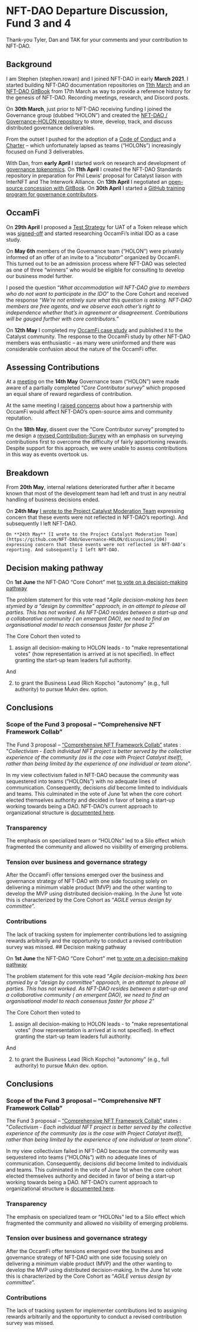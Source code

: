 # NFT-DAO Departure Discussion, Fund 3 and 4

Thank-you Tyler, Dan and TAK for your comments and your contribution to NFT-DAO.

## Background

I am Stephen (stephen.rowan) and I joined NFT-DAO in early **March 2021**. I started building NFT-DAO documentation repositories on [11th March](https://github.com/stephen-rowan/NFT-Metadata/commit/00e685daeb111bdde81a3b562090161934e99af0) and an [NFT-DAO GitBook](https://nft-dao-1.gitbook.io/nft-dao/) from 17th March as way to provide a reference history for the genesis of NFT-DAO. Recording meetings, research, and Discord posts.

On **30th March**, just prior to NFT-DAO receiving funding I joined the Governance group (dubbed “HOLON”) and created the [NFT-DAO / Governance-HOLON repository](https://github.com/NFT-DAO/Governance-HOLON) to store, develop, track, and discuss distributed governance deliverables.

From the outset I pushed for the adoption of a [Code of Conduct](https://github.com/NFT-DAO/Governance-HOLON/discussions/46) and a [Charter](https://github.com/NFT-DAO/Governance-HOLON/discussions/46) – which unfortunately lapsed as teams (“HOLONs”) increasingly focused on Fund 3 deliverables.

With Dan, from **early April** I started work on research and development of [governance tokenomics](https://github.com/NFT-DAO/Governance-HOLON/discussions/51). On **11th April** I created the NFT-DAO Standards repository in preparation for Phil Lewis’ proposal for Catalyst liaison with InterNFT and The Interwork Alliance. On **13th April** I negotiated an [open-source concession with GitBook](https://github.com/NFT-DAO/Governance-HOLON/issues/38). On **30th April** I started a [GitHub training program for governance contributors](https://github.com/NFT-DAO/Governance-HOLON/discussions/79#discussioncomment-695974).

## OccamFi

On **29th April** I proposed a [Test Strategy](https://github.com/NFT-DAO/Governance-HOLON/discussions/76) for UAT of a Token release which was [signed-off](https://github.com/NFT-DAO/NFT-Standards/issues/7) and started researching OccamFi’s initial IDO as a case study.

On **May 6th** members of the Governance team (“HOLON”) were privately informed of an offer of an invite to a “*incubator*” organized by OccamFi. This turned out to be an admission process where NFT-DAO was selected as one of three “winners” who would be eligible for consulting to develop our business model further.

I posed the question “*What accommodation will NFT-DAO give to members who do not want to participate in the IDO*” to the Core Cohort and received the response “*We’re not entirely sure what this question is asking. NFT-DAO members are free agents, and we observe each other’s right to independence whether that’s in agreement or disagreement. Contributions will be gauged further with core contributors.*”

On **12th May** I completed my [OccamFi case study](https://github.com/Quality-Assurance-DAO/DAO-Open-Source/blob/main/Documents/Studies/01-OccamFi-OCC-Launch/OccamFi.pdf) and published it to the Catalyst community. The response to the OccamFi study by other NFT-DAO members was enthusiastic – as many were uninformed and there was considerable confusion about the nature of the OccamFi offer.

## Assessing Contributions

At a [meeting](https://github.com/NFT-DAO/Governance-HOLON/discussions/87) on the **14th May** Governance team (“HOLON”) were made aware of a partially completed “*Core Contributor survey*” which proposed an equal share of reward regardless of contribution.

At the same meeting I [raised concerns](https://github.com/NFT-DAO/Governance-HOLON/discussions/87#discussioncomment-743024) about how a partnership with OccamFi would affect NFT-DAO’s open-source aims and community reputation.

On the **18th May**, dissent over the “Core Contributor survey” prompted to me design a [revised Contribution-Survey](https://github.com/NFT-DAO/Governance-HOLON/discussions/96) with an emphasis on surveying contributions first to overcome the difficulty of fairly apportioning rewards. Despite support for this approach, we were unable to assess contributions in this way as events overtook us.

## Breakdown

From **20th May**, internal relations deteriorated further after it became known that most of the development team had left and trust in any neutral handling of business decisions ended.

On **24th May** [I wrote to the Project Catalyst Moderation Team](https://github.com/NFT-DAO/Governance-HOLON/discussions/104) expressing concern that these events were not reflected in NFT-DAO’s reporting). And subsequently I left NFT-DAO.

	On **24th May** [I wrote to the Project Catalyst Moderation Team](https://github.com/NFT-DAO/Governance-HOLON/discussions/104) expressing concern that these events were not reflected in NFT-DAO’s reporting. And subsequently I left NFT-DAO.

## Decision making pathway

On **1st June** the NFT-DAO “Core Cohort” met [to vote on a decision-making pathway](https://github.com/NFT-DAO/Governance-HOLON/discussions/117)

The problem statement for this vote read “*Agile decision-making has been stymied by a "design by committee" approach, in an attempt to please all parties. This has not worked. As NFT-DAO resides between a start-up and a collaborative community ( an emergent DAO), we need to find an organisational model to reach consensus faster for phase 2*”

The Core Cohort then voted to

1) assign all decision-making to HOLON leads - to "make representational votes" (how representation is arrived at is not specified). In effect granting the start-up team leaders full authority.

And

2) to grant the Business Lead (Rich Kopcho) "autonomy" (e.g., full authority) to pursue Mukn dev. option.

## Conclusions

### Scope of the Fund 3 proposal – “Comprehensive NFT Framework Collab”

The Fund 3 proposal – [“Comprehensive NFT Framework Collab”](https://cardano.ideascale.com/a/dtd/Comprehensive-NFT-Framework-Collab/334521-48088) states : "*Collectivism - Each individual NFT project is better served by the collective experience of the community (as is the case with Project Catalyst itself), rather than being limited by the experience of one individual or team alone*".

In my view collectivism failed in NFT-DAO because the community was sequestered into teams (“HOLONs”) with no adequate lines of communication. Consequently, decisions *did* become limited to individuals and teams. This culminated in the vote of June 1st when the core cohort elected themselves authority and decided in favor of being a start-up working towards being a DAO. NFT-DAO’s current approach to organizational structure is [documented here](https://github.com/NFT-DAO/Governance-HOLON/issues/17).

### Transparency

The emphasis on specialized team or “HOLONs” led to a Silo effect which fragmented the community and allowed no visibility of emerging problems.

### Tension over business and governance strategy

After the OccamFi offer tensions emerged over the business and governance strategy of NFT-DAO with one side focusing solely on delivering a minimum viable product (MVP) and the other wanting to develop the MVP using distributed decision-making. In the June 1st vote this is characterized by the Core Cohort as “*AGILE versus design by committee*”.

### Contributions

The lack of tracking system for implementer contributions led to assigning rewards arbitrarily and the opportunity to conduct a revised contribution survey was missed.
	## Decision making pathway

On **1st June** the NFT-DAO “Core Cohort” met [to vote on a decision-making pathway](https://github.com/NFT-DAO/Governance-HOLON/discussions/117)

The problem statement for this vote read “*Agile decision-making has been stymied by a "design by committee" approach, in an attempt to please all parties. This has not worked. As NFT-DAO resides between a start-up and a collaborative community ( an emergent DAO), we need to find an organisational model to reach consensus faster for phase 2*”

The Core Cohort then voted to

1) assign all decision-making to HOLON leads - to "make representational votes" (how representation is arrived at is not specified). In effect granting the start-up team leaders full authority.

And

2) to grant the Business Lead (Rich Kopcho) "autonomy" (e.g., full authority) to pursue Mukn dev. option.

## Conclusions

### Scope of the Fund 3 proposal – “Comprehensive NFT Framework Collab”

The Fund 3 proposal – [“Comprehensive NFT Framework Collab”](https://cardano.ideascale.com/a/dtd/Comprehensive-NFT-Framework-Collab/334521-48088) states : "*Collectivism - Each individual NFT project is better served by the collective experience of the community (as is the case with Project Catalyst itself), rather than being limited by the experience of one individual or team alone*".

In my view collectivism failed in NFT-DAO because the community was sequestered into teams (“HOLONs”) with no adequate lines of communication. Consequently, decisions *did* become limited to individuals and teams. This culminated in the vote of June 1st when the core cohort elected themselves authority and decided in favor of being a start-up working towards being a DAO. NFT-DAO’s current approach to organizational structure is [documented here](https://github.com/NFT-DAO/Governance-HOLON/issues/17).

### Transparency

The emphasis on specialized team or “HOLONs” led to a Silo effect which fragmented the community and allowed no visibility of emerging problems.

### Tension over business and governance strategy

After the OccamFi offer tensions emerged over the business and governance strategy of NFT-DAO with one side focusing solely on delivering a minimum viable product (MVP) and the other wanting to develop the MVP using distributed decision-making. In the June 1st vote this is characterized by the Core Cohort as “*AGILE versus design by committee*”.

### Contributions

The lack of tracking system for implementer contributions led to assigning rewards arbitrarily and the opportunity to conduct a revised contribution survey was missed.
